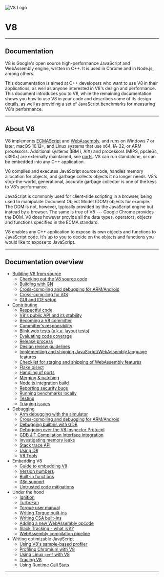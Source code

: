 ![V8 Logo](V8.png)

# V8

---

## Documentation

V8 is Google's open source high-performance JavaScript and WebAssembly engine, written in C++. It is used in Chrome and in Node.js, among others.

This documentation is aimed at C++ developers who want to use V8 in their applications, as well as anyone interested in V8's design and performance. This document introduces you to V8, while the remaining documentation shows you how to use V8 in your code and describes some of its design details, as well as providing a set of JavaScript benchmarks for measuring V8's performance.

---

## About V8

V8 implements [ECMAScript](https://tc39.es/ecma262/) and [WebAssembly](https://webassembly.github.io/spec/core/), and runs on Windows 7 or later, macOS 10.12+, and Linux systems that use x64, IA-32, or ARM processors. Additional systems (IBM i, AIX) and processors (MIPS, ppcle64, s390x) are externally maintained, see [ports](https://v8.dev/docs/ports). V8 can run standalone, or can be embedded into any C++ application.

V8 compiles and executes JavaScript source code, handles memory allocation for objects, and garbage collects objects it no longer needs. V8's stop-the-world, generational, accurate garbage collector is one of the keys to V8's performance.

JavaScript is commonly used for client-side scripting in a browser, being used to manipulate Document Object Model (DOM) objects for example. The DOM is not, however, typically provided by the JavaScript engine but instead by a browser. The same is true of V8 --- Google Chrome provides the DOM. V8 does however provide all the data types, operators, objects and functions specified in the ECMA standard.

V8 enables any C++ application to expose its own objects and functions to JavaScript code. It's up to you to decide on the objects and functions you would like to expose to JavaScript.

---

## Documentation overview

-   [Building V8 from source](https://v8.dev/docs/build)
    -   [Checking out the V8 source code](https://v8.dev/docs/source-code)
    -   [Building with GN](https://v8.dev/docs/build-gn)
    -   [Cross-compiling and debugging for ARM/Android](https://v8.dev/docs/cross-compile-arm)
    -   [Cross-compiling for iOS](https://v8.dev/docs/cross-compile-ios)
    -   [GUI and IDE setup](https://v8.dev/docs/ide-setup)
-   [Contributing](https://v8.dev/docs/contribute)
    -   [Respectful code](https://v8.dev/docs/respectful-code)
    -   [V8's public API and its stability](https://v8.dev/docs/api)
    -   [Becoming a V8 committer](https://v8.dev/docs/become-committer)
    -   [Committer's responsibility](https://v8.dev/docs/committer-responsibility)
    -   [Blink web tests (a.k.a. layout tests)](https://v8.dev/docs/blink-layout-tests)
    -   [Evaluating code coverage](https://v8.dev/docs/evaluate-code-coverage)
    -   [Release process](https://v8.dev/docs/release-process)
    -   [Design review guidelines](https://v8.dev/docs/design-review-guidelines)
    -   [Implementing and shipping JavaScript/WebAssembly language features](https://v8.dev/docs/feature-launch-process)
    -   [Checklist for staging and shipping of WebAssembly features](https://v8.dev/docs/wasm-shipping-checklist)
    -   [Flake bisect](https://v8.dev/docs/flake-bisect)
    -   [Handling of ports](https://v8.dev/docs/ports)
    -   [Merging & patching](https://v8.dev/docs/merge-patch)
    -   [Node.js integration build](https://v8.dev/docs/node-integration)
    -   [Reporting security bugs](https://v8.dev/docs/security-bugs)
    -   [Running benchmarks locally](https://v8.dev/docs/benchmarks)
    -   [Testing](https://v8.dev/docs/test)
    -   [Triaging issues](https://v8.dev/docs/triage-issues)
-   Debugging
    -   [Arm debugging with the simulator](https://v8.dev/docs/debug-arm)
    -   [Cross-compiling and debugging for ARM/Android](https://v8.dev/docs/cross-compile-arm)
    -   [Debugging builtins with GDB](https://v8.dev/docs/gdb)
    -   [Debugging over the V8 Inspector Protocol](https://v8.dev/docs/inspector)
    -   [GDB JIT Compilation Interface integration](https://v8.dev/docs/gdb-jit)
    -   [Investigating memory leaks](https://v8.dev/docs/memory-leaks)
    -   [Stack trace API](https://v8.dev/docs/stack-trace-api)
    -   [Using D8](https://v8.dev/docs/d8)
    -   [V8 Tools](https://v8.dev/tools)
-   Embedding V8
    -   [Guide to embedding V8](https://v8.dev/docs/embed)
    -   [Version numbers](https://v8.dev/docs/version-numbers)
    -   [Built-in functions](https://v8.dev/docs/builtin-functions)
    -   [i18n support](https://v8.dev/docs/i18n)
    -   [Untrusted code mitigations](https://v8.dev/docs/untrusted-code-mitigations)
-   Under the hood
    -   [Ignition](https://v8.dev/docs/ignition)
    -   [TurboFan](https://v8.dev/docs/turbofan)
    -   [Torque user manual](https://v8.dev/docs/torque)
    -   [Writing Torque built-ins](https://v8.dev/docs/torque-builtins)
    -   [Writing CSA built-ins](https://v8.dev/docs/csa-builtins)
    -   [Adding a new WebAssembly opcode](https://v8.dev/docs/webassembly-opcode)
    -   [Slack Tracking - what is it?](https://v8.dev/docs/slack-tracking)
    -   [WebAssembly compilation pipeline](https://v8.dev/docs/wasm-compilation-pipeline)
-   Writing optimizable JavaScript
    -   [Using V8's sample-based profiler](https://v8.dev/docs/profile)
    -   [Profiling Chromium with V8](https://v8.dev/docs/profile-chromium)
    -   [Using Linux `perf` with V8](https://v8.dev/docs/linux-perf)
    -   [Tracing V8](https://v8.dev/docs/trace)
    -   [Using Runtime Call Stats](https://v8.dev/docs/rcs)
    
---
   
